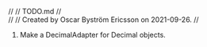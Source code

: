 //
//  TODO.md
//  
//
//  Created by Oscar Byström Ericsson on 2021-09-26.
//

1. Make a DecimalAdapter for Decimal objects.
